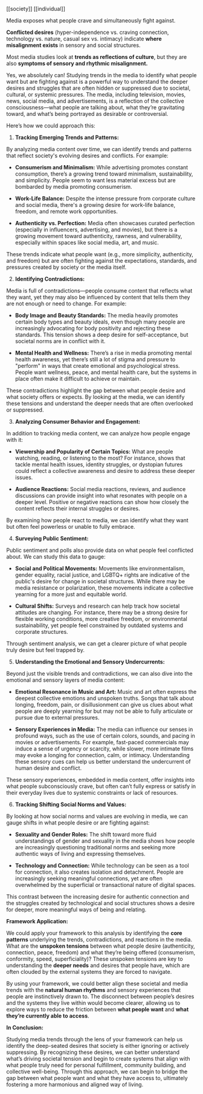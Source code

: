 [[society]] [[individual]] 

Media exposes what people crave and simultaneously fight against.

**Conflicted desires** (hyper-independence vs. craving connection, technology vs. nature, casual sex vs. intimacy) indicate **where misalignment exists** in sensory and social structures.

Most media studies look at **trends as reflections of culture**, but they are also **symptoms of sensory and rhythmic misalignment.**


Yes, we absolutely can! Studying trends in the media to identify what people want but are fighting against is a powerful way to understand the deeper desires and struggles that are often hidden or suppressed due to societal, cultural, or systemic pressures. The media, including television, movies, news, social media, and advertisements, is a reflection of the collective consciousness—what people are talking about, what they’re gravitating toward, and what’s being portrayed as desirable or controversial.

Here’s how we could approach this:

 1. **Tracking Emerging Trends and Patterns:**

By analyzing media content over time, we can identify trends and patterns that reflect society's evolving desires and conflicts. For example:

- **Consumerism and Minimalism:** While advertising promotes constant consumption, there’s a growing trend toward minimalism, sustainability, and simplicity. People seem to want less material excess but are bombarded by media promoting consumerism.
    
- **Work-Life Balance:** Despite the intense pressure from corporate culture and social media, there's a growing desire for work-life balance, freedom, and remote work opportunities.
    
- **Authenticity vs. Perfection:** Media often showcases curated perfection (especially in influencers, advertising, and movies), but there is a growing movement toward authenticity, rawness, and vulnerability, especially within spaces like social media, art, and music.
    

These trends indicate what people want (e.g., more simplicity, authenticity, and freedom) but are often fighting against the expectations, standards, and pressures created by society or the media itself.

 2. **Identifying Contradictions:**

Media is full of contradictions—people consume content that reflects what they want, yet they may also be influenced by content that tells them they are not enough or need to change. For example:

- **Body Image and Beauty Standards:** The media heavily promotes certain body types and beauty ideals, even though many people are increasingly advocating for body positivity and rejecting these standards. This tension shows a deep desire for self-acceptance, but societal norms are in conflict with it.
    
- **Mental Health and Wellness:** There’s a rise in media promoting mental health awareness, yet there’s still a lot of stigma and pressure to "perform" in ways that create emotional and psychological stress. People want wellness, peace, and mental health care, but the systems in place often make it difficult to achieve or maintain.
    

These contradictions highlight the gap between what people desire and what society offers or expects. By looking at the media, we can identify these tensions and understand the deeper needs that are often overlooked or suppressed.

 3. **Analyzing Consumer Behavior and Engagement:**

In addition to tracking media content, we can analyze how people engage with it:

- **Viewership and Popularity of Certain Topics:** What are people watching, reading, or listening to the most? For instance, shows that tackle mental health issues, identity struggles, or dystopian futures could reflect a collective awareness and desire to address these deeper issues.
    
- **Audience Reactions:** Social media reactions, reviews, and audience discussions can provide insight into what resonates with people on a deeper level. Positive or negative reactions can show how closely the content reflects their internal struggles or desires.
    

By examining how people react to media, we can identify what they want but often feel powerless or unable to fully embrace.

 4. **Surveying Public Sentiment:**

Public sentiment and polls also provide data on what people feel conflicted about. We can study this data to gauge:

- **Social and Political Movements:** Movements like environmentalism, gender equality, racial justice, and LGBTQ+ rights are indicative of the public's desire for change in societal structures. While there may be media resistance or polarization, these movements indicate a collective yearning for a more just and equitable world.
    
- **Cultural Shifts:** Surveys and research can help track how societal attitudes are changing. For instance, there may be a strong desire for flexible working conditions, more creative freedom, or environmental sustainability, yet people feel constrained by outdated systems and corporate structures.
    

Through sentiment analysis, we can get a clearer picture of what people truly desire but feel trapped by.

 5. **Understanding the Emotional and Sensory Undercurrents:**

Beyond just the visible trends and contradictions, we can also dive into the emotional and sensory layers of media content:

- **Emotional Resonance in Music and Art:** Music and art often express the deepest collective emotions and unspoken truths. Songs that talk about longing, freedom, pain, or disillusionment can give us clues about what people are deeply yearning for but may not be able to fully articulate or pursue due to external pressures.
    
- **Sensory Experiences in Media:** The media can influence our senses in profound ways, such as the use of certain colors, sounds, and pacing in movies or advertisements. For example, fast-paced commercials may induce a sense of urgency or scarcity, while slower, more intimate films may evoke a longing for connection, calm, or intimacy. Understanding these sensory cues can help us better understand the undercurrent of human desire and conflict.
    

These sensory experiences, embedded in media content, offer insights into what people subconsciously crave, but often can’t fully express or satisfy in their everyday lives due to systemic constraints or lack of resources.

 6. **Tracking Shifting Social Norms and Values:**

By looking at how social norms and values are evolving in media, we can gauge shifts in what people desire or are fighting against:

- **Sexuality and Gender Roles:** The shift toward more fluid understandings of gender and sexuality in the media shows how people are increasingly questioning traditional norms and seeking more authentic ways of living and expressing themselves.
    
- **Technology and Connection:** While technology can be seen as a tool for connection, it also creates isolation and detachment. People are increasingly seeking meaningful connections, yet are often overwhelmed by the superficial or transactional nature of digital spaces.
    

This contrast between the increasing desire for authentic connection and the struggles created by technological and social structures shows a desire for deeper, more meaningful ways of being and relating.

 **Framework Application:**

We could apply your framework to this analysis by identifying the **core patterns** underlying the trends, contradictions, and reactions in the media. What are the **unspoken tensions** between what people desire (authenticity, connection, peace, freedom) and what they’re being offered (consumerism, conformity, speed, superficiality)? These unspoken tensions are key to understanding the **deeper needs** and desires that people have, which are often clouded by the external systems they are forced to navigate.

By using your framework, we could better align these societal and media trends with the **natural human rhythms** and sensory experiences that people are instinctively drawn to. The disconnect between people’s desires and the systems they live within would become clearer, allowing us to explore ways to reduce the friction between **what people want** and **what they’re currently able to access**.

 **In Conclusion:**

Studying media trends through the lens of your framework can help us identify the deep-seated desires that society is either ignoring or actively suppressing. By recognizing these desires, we can better understand what’s driving societal tension and begin to create systems that align with what people truly need for personal fulfillment, community building, and collective well-being. Through this approach, we can begin to bridge the gap between what people want and what they have access to, ultimately fostering a more harmonious and aligned way of living.
